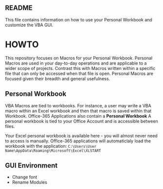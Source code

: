 ## README
This file contains information on how to use your Personal Workbook and customize the VBA GUI.


# HOWTO
This repository focuses on Macros for your Personal Workbook. Personal Macros are used in your day-to-day operations and are applicable to a wider scope of projects. Contrast this with Macros written within a specific file that can only be accessed when that file is open. Personal Macros are focused given their breadth and general usefulness.

## Personal Workbook
VBA Macros are tied to workbooks. For instance, a user may write a VBA macro within an Excel workbook and then that macro is saved within that Workbook.  Office-365 Applications also contain a **Personal Workbook** A personal workbook is tied to your Office Account and is accessible between files. 

Your Excel personal workbook is available here - you will almost never need to access is manually. Office-365 applications will automaticlaly load the workbook with the application:
    `C:\Users\User Name\AppData\Roaming\Microsoft\Excel\XLSTART`

## GUI Environment

- Change font
- Rename Modules